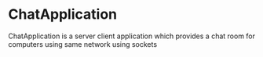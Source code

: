 # ChatApplication
ChatApplication is a server client application which provides a chat room for computers using same network using sockets

